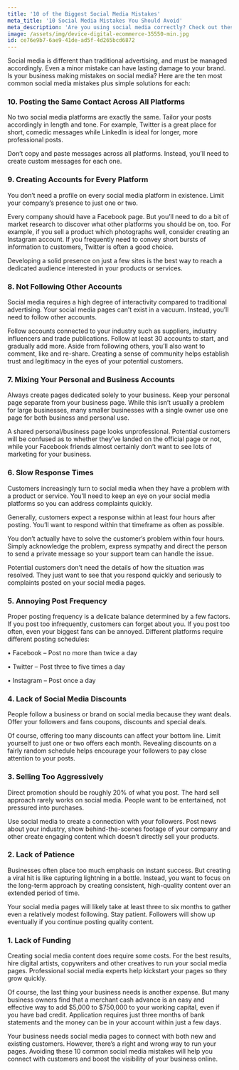 ```yaml
---
title: '10 of the Biggest Social Media Mistakes'
meta_title: '10 Social Media Mistakes You Should Avoid'
meta_description: 'Are you using social media correctly? Check out these 10 common mistakes you might be making – and should stop doing today!'
image: /assets/img/device-digital-ecommerce-35550-min.jpg
id: ce76e9b7-6ae9-41de-ad5f-4d265bcd6872
---
```

Social media is different than traditional advertising, and must be managed accordingly. Even a minor mistake can have lasting damage to your brand. Is your business making mistakes on social media? Here are the ten most common social media mistakes plus simple solutions for each:

### 10. Posting the Same Contact Across All Platforms

No two social media platforms are exactly the same. Tailor your posts accordingly in length and tone. For example, Twitter is a great place for short, comedic messages while LinkedIn is ideal for longer, more professional posts. 

Don’t copy and paste messages across all platforms. Instead, you’ll need to create custom messages for each one. 

### 9. Creating Accounts for Every Platform  

You don’t need a profile on every social media platform in existence. Limit your company’s presence to just one or two.  

Every company should have a Facebook page. But you’ll need to do a bit of market research to discover what other platforms you should be on, too. For example, if you sell a product which photographs well, consider creating an Instagram account. If you frequently need to convey short bursts of information to customers, Twitter is often a good choice.  

Developing a solid presence on just a few sites is the best way to reach a dedicated audience interested in your products or services. 

### 8. Not Following Other Accounts

Social media requires a high degree of interactivity compared to traditional advertising. Your social media pages can’t exist in a vacuum. Instead, you’ll need to follow other accounts. 

Follow accounts connected to your industry such as suppliers, industry influencers and trade publications. Follow at least 30 accounts to start, and gradually add more. Aside from following others, you’ll also want to comment, like and re-share. Creating a sense of community helps establish trust and legitimacy in the eyes of your potential customers.  

### 7. Mixing Your Personal and Business Accounts

Always create pages dedicated solely to your business. Keep your personal page separate from your business page. While this isn’t usually a problem for large businesses, many smaller businesses with a single owner use one page for both business and personal use.   

A shared personal/business page looks unprofessional. Potential customers will be confused as to whether they’ve landed on the official page or not, while your Facebook friends almost certainly don’t want to see lots of marketing for your business. 

### 6. Slow Response Times

Customers increasingly turn to social media when they have a problem with a product or service. You’ll need to keep an eye on your social media platforms so you can address complaints quickly. 

Generally, customers expect a response within at least four hours after posting. You’ll want to respond within that timeframe as often as possible.

You don’t actually have to solve the customer’s problem within four hours. Simply acknowledge the problem, express sympathy and direct the person to send a private message so your support team can handle the issue. 

Potential customers don’t need the details of how the situation was resolved. They just want to see that you respond quickly and seriously to complaints posted on your social media pages.  

### 5. Annoying Post Frequency

Proper posting frequency is a delicate balance determined by a few factors. If you post too infrequently, customers can forget about you. If you post too often, even your biggest fans can be annoyed. Different platforms require different posting schedules:

•	Facebook – Post no more than twice a day

•	Twitter – Post three to five times a day

•	Instagram – Post once a day

### 4. Lack of Social Media Discounts

People follow a business or brand on social media because they want deals. Offer your followers and fans coupons, discounts and special deals. 

Of course, offering too many discounts can affect your bottom line. Limit yourself to just one or two offers each month. Revealing discounts on a fairly random schedule helps encourage your followers to pay close attention to your posts. 

### 3. Selling Too Aggressively

Direct promotion should be roughly 20% of what you post. The hard sell approach rarely works on social media. People want to be entertained, not pressured into purchases. 

Use social media to create a connection with your followers. Post news about your industry, show behind-the-scenes footage of your company and other create engaging content which doesn’t directly sell your products.

### 2. Lack of Patience

Businesses often place too much emphasis on instant success. But creating a viral hit is like capturing lightning in a bottle. Instead, you want to focus on the long-term approach by creating consistent, high-quality content over an extended period of time. 

Your social media pages will likely take at least three to six months to gather even a relatively modest following. Stay patient. Followers will show up eventually if you continue posting quality content. 

### 1. Lack of Funding

Creating social media content does require some costs. For the best results, hire digital artists, copywriters and other creatives to run your social media pages. Professional social media experts help kickstart your pages so they grow quickly.    

Of course, the last thing your business needs is another expense. But many business owners find that a merchant cash advance is an easy and effective way to add $5,000 to $750,000 to your working capital, even if you have bad credit. Application requires just three months of bank statements and the money can be in your account within just a few days. 

Your business needs social media pages to connect with both new and existing customers. However, there’s a right and wrong way to run your pages. Avoiding these 10 common social media mistakes will help you connect with customers and boost the visibility of your business online.